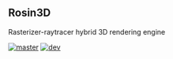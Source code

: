 ## Rosin3D
Rasterizer-raytracer hybrid 3D rendering engine

[![master](https://travis-ci.org/jibini-media/rosin3d.svg?branch=master)](https://travis-ci.org/jibini-media/rosin3d)
[![dev](https://travis-ci.org/jibini-media/rosin3d.svg?branch=dev)](https://travis-ci.org/jibini-media/rosin3d)
